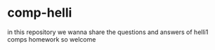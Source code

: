 # comp-helli
in this repository we wanna share the questions and answers of helli1 comps homework  so welcome 
